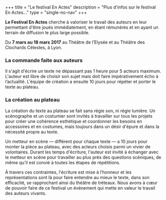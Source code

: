 +++
title = "Le festival En Actes"
description = "Plus d'infos sur le festival En Actes..."
type = "single-no-nav"
+++

__Le Festival En Actes__ cherche à valoriser le travail des auteurs en leur permettant d'être joués immédiatement, en étant rémunérés et en ayant un terrain de diffusion le plus large possible.

Du __7 mars au 18 mars 2017__ au Théâtre de l’Elysée et au Théâtre des Clochards Célestes, à Lyon.

### La commande faite aux auteurs

Il s'agit d'écrire un texte ne dépassant pas 1 heure pour 5 acteurs maximum. L'auteur est libre de choisir son sujet mais doit faire impérativement écho à l’actualité. L'équipe de création a ensuite 10 jours pour répéter et porter le texte au plateau.

### La création au plateau

La création du texte au plateau se fait sans régie son, ni régie lumière. Un scénographe et un costumier sont invités à travailler sur tous les projets pour créer une cohérence esthétique et coordonner les besoins en accessoires et en costumes, mais toujours dans un désir d'épure et dans la nécessité propre au texte.

Un metteur en scène — différent pour chaque texte — a 10 jours pour monter la pièce au plateau, avec des acteurs choisis parmi un vivier de volontaires. Durant les temps d'écriture, l'auteur est invité à échanger avec le metteur en scène pour travailler au plus près des questions scéniques, de même qu'il est convié à toutes les étapes de répétitions.

À travers ces contraintes, l'écriture est mise à l’honneur et les représentations sont là pour faire entendre au mieux le texte, dans son efficacité, se rapprochant ainsi du théâtre de tréteaux. Nous avons à cœur de pouvoir faire de ce festival un événement qui mette en valeur le travail des auteurs vivants.
